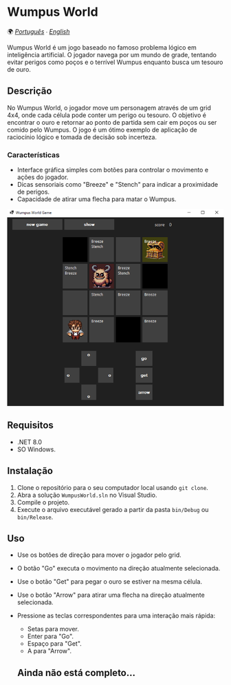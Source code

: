 # Wumpus World

🌍 *[Português](README.md) ∙ [English](README_en.md)*

Wumpus World é um jogo baseado no famoso problema lógico em inteligência artificial. O jogador navega por um mundo de grade, tentando evitar perigos como poços e o terrível Wumpus enquanto busca um tesouro de ouro.

## Descrição

No Wumpus World, o jogador move um personagem através de um grid 4x4, onde cada célula pode conter um perigo ou tesouro. O objetivo é encontrar o ouro e retornar ao ponto de partida sem cair em poços ou ser comido pelo Wumpus. O jogo é um ótimo exemplo de aplicação de raciocínio lógico e tomada de decisão sob incerteza.

### Características

- Interface gráfica simples com botões para controlar o movimento e ações do jogador.
- Dicas sensoriais como "Breeze" e "Stench" para indicar a proximidade de perigos.
- Capacidade de atirar uma flecha para matar o Wumpus.

 ![img](print.png)

## Requisitos

- .NET 8.0
- SO Windows.

## Instalação

1. Clone o repositório para o seu computador local usando `git clone`.
2. Abra a solução `WumpusWorld.sln` no Visual Studio.
3. Compile o projeto.
4. Execute o arquivo executável gerado a partir da pasta `bin/Debug` ou `bin/Release`.

## Uso

- Use os botões de direção para mover o jogador pelo grid.
- O botão "Go" executa o movimento na direção atualmente selecionada.
- Use o botão "Get" para pegar o ouro se estiver na mesma célula.
- Use o botão "Arrow" para atirar uma flecha na direção atualmente selecionada.
- Pressione as teclas correspondentes para uma interação mais rápida:
  - Setas para mover.
  - Enter para "Go".
  - Espaço para "Get".
  - A para "Arrow".

  ## Ainda não está completo...
